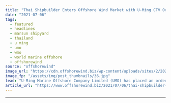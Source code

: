 ```yaml
---
title: "Thai Shipbuilder Enters Offshore Wind Market with U-Ming CTV Order"
date: "2021-07-06"
tags: 
  - featured
  - headlines
  - marsun shipyard
  - thailand
  - u ming
  - umo
  - wmo
  - world marine offshore
  - offshorewind
source: "offshorewind"
image_url: "https://cdn.offshorewind.biz/wp-content/uploads/sites/2/2021/07/06091503/Thai-Shipbuilder-Enters-Offshore-Wind-Market-with-U-Ming-CTV-Order.jpg"
image_fp: "/assets/img/post_thumbnails/36.jpg"
lead: "U-Ming Marine Offshore Company Limited (UMO) has placed an order for two Inertia M3"
article_url: "https://www.offshorewind.biz/2021/07/06/thai-shipbuilder-enters-offshore-wind-market-with-u-ming-ctv-order/"
---
```


---
